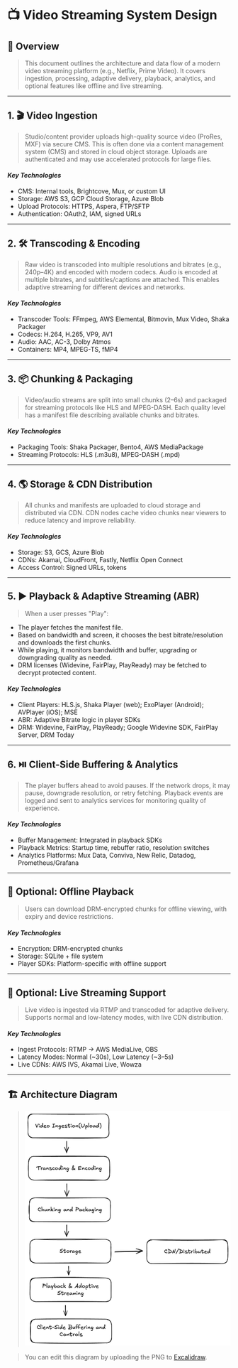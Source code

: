 # 📺 Video Streaming System Design

## 🧠 Overview

> This document outlines the architecture and data flow of a modern video streaming platform (e.g., Netflix, Prime Video). It covers ingestion, processing, adaptive delivery, playback, analytics, and optional features like offline and live streaming.

---

## 1. 🎬 Video Ingestion
> Studio/content provider uploads high-quality source video (ProRes, MXF) via secure CMS. This is often done via a content management system (CMS) and stored in cloud object storage. Uploads are authenticated and may use accelerated protocols for large files.

#### *Key Technologies*
- CMS: Internal tools, Brightcove, Mux, or custom UI
- Storage: AWS S3, GCP Cloud Storage, Azure Blob
- Upload Protocols: HTTPS, Aspera, FTP/SFTP
- Authentication: OAuth2, IAM, signed URLs

---

## 2. 🛠️ Transcoding & Encoding
> Raw video is transcoded into multiple resolutions and bitrates (e.g., 240p–4K) and encoded with modern codecs. Audio is encoded at multiple bitrates, and subtitles/captions are attached. This enables adaptive streaming for different devices and networks.

#### *Key Technologies*
- Transcoder Tools: FFmpeg, AWS Elemental, Bitmovin, Mux Video, Shaka Packager
- Codecs: H.264, H.265, VP9, AV1
- Audio: AAC, AC-3, Dolby Atmos
- Containers: MP4, MPEG-TS, fMP4

---

## 3. 📦 Chunking & Packaging
> Video/audio streams are split into small chunks (2–6s) and packaged for streaming protocols like HLS and MPEG-DASH. Each quality level has a manifest file describing available chunks and bitrates.

#### *Key Technologies*
- Packaging Tools: Shaka Packager, Bento4, AWS MediaPackage
- Streaming Protocols: HLS (.m3u8), MPEG-DASH (.mpd)

---

## 4. 🌎 Storage & CDN Distribution
> All chunks and manifests are uploaded to cloud storage and distributed via CDN. CDN nodes cache video chunks near viewers to reduce latency and improve reliability.

#### *Key Technologies*
- Storage: S3, GCS, Azure Blob
- CDNs: Akamai, CloudFront, Fastly, Netflix Open Connect
- Access Control: Signed URLs, tokens

---

## 5. ▶️ Playback & Adaptive Streaming (ABR)
> When a user presses "Play":
- The player fetches the manifest file.
- Based on bandwidth and screen, it chooses the best bitrate/resolution and downloads the first chunks.
- While playing, it monitors bandwidth and buffer, upgrading or downgrading quality as needed.
- DRM licenses (Widevine, FairPlay, PlayReady) may be fetched to decrypt protected content.

#### *Key Technologies*
- Client Players: HLS.js, Shaka Player (web); ExoPlayer (Android); AVPlayer (iOS); MSE
- ABR: Adaptive Bitrate logic in player SDKs
- DRM: Widevine, FairPlay, PlayReady; Google Widevine SDK, FairPlay Server, DRM Today

---

## 6. ⏯️ Client-Side Buffering & Analytics
> The player buffers ahead to avoid pauses. If the network drops, it may pause, downgrade resolution, or retry fetching. Playback events are logged and sent to analytics services for monitoring quality of experience.

#### *Key Technologies*
- Buffer Management: Integrated in playback SDKs
- Playback Metrics: Startup time, rebuffer ratio, resolution switches
- Analytics Platforms: Mux Data, Conviva, New Relic, Datadog, Prometheus/Grafana

---

## 📡  Optional: Offline Playback
> Users can download DRM-encrypted chunks for offline viewing, with expiry and device restrictions.

#### *Key Technologies*
- Encryption: DRM-encrypted chunks
- Storage: SQLite + file system
- Player SDKs: Platform-specific with offline support

---

## 📡 Optional: Live Streaming Support
> Live video is ingested via RTMP and transcoded for adaptive delivery. Supports normal and low-latency modes, with live CDN distribution.

#### *Key Technologies*
- Ingest Protocols: RTMP → AWS MediaLive, OBS
- Latency Modes: Normal (~30s), Low Latency (~3–5s)
- Live CDNs: AWS IVS, Akamai Live, Wowza

---

## 🏗️ Architecture Diagram

> ![Video Streaming System Diagram](video-streaming.excalidraw.png)


> You can edit this diagram by uploading the PNG to [Excalidraw](https://excalidraw.com).

